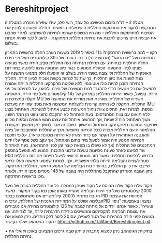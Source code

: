 # Bereshitproject

מטלה 2 – דו"ח סיכום
מגישים: טל עבד, רועי פלג, עידו שפירא
מטרה:
במטלה זו התבקשנו לחקור את התרסקות החללית הישראלית בראשית. תחילה הצטרכנו להבין את הסיבות להתרסקות החללית – מה היו הכשלים שגרמו לנחיתה להשתבש.
לאחר שהבנו את הבעיה היינו צריכים לתכנת את נחיתת החללית המתוקנת – להוביל לכך שהיא תנחת בשלום.

רקע – למה בראשית התרסקה?
ב11 באפריל 2019 בשעות הערב החלה בראשית בתמרון הנחיתה מעל "ים הרוגע" (מכתש ירחי) בירח. בגובה של כ30 קילומטרים מעל פני הירח החלה החללית בנחיתה. עם תחילת הנחיתה נעה החללית סביב הירח כאשר מנועיה פונים לכיוון התנועה. הפעלת המנועים כנגד כיוון התנועה גרמו להאטה במהירות האופקית של החללית ולייצובה בשמי הירח. בשלב זה הופעלו חלק ממנועי המשנה על מנת לשנות את כיוון החללית, כך שתוכל לנחות בקשת אנכית לכיוון הירח. תהליך הנחיתה תוכנן להיות כולו אוטונומי, ללא שליטה מהקרקע. החללית הייתה אמורה להפעיל את כל מנועיה בכדי להתנגד לכוח המשיכה של הירח ולהאט, עד לנחיתה על פני הירח.
בפועל, כאשר הייתה החללית במרחק של כ14 קילומטרים מעל פני הירח, התגלתה תקלה במערכת הIMU השנייה של החללית. מערכת זאת מודדת את התאוצה של החללית. התקלה לא הייתה קריטית להצלחת המשימה וזאת מפני שהייתה מערכת IMU נוספת. למרות זאת, החליט צוות ניהול המשימה לבצע אתחול למערכת. האתחול בוצע ללא תיאום עם צוות המהנדסים.
בעת האתחול לא התקבלו נתוני ניווט מן המד השני. משך האתחול היה 2 שניות ,אך המחשב איתחל את עצמו חמש פעמים נוספות מכיוון שתיקוני התוכנה נמחקו עקב האתחול הראשון. בשלב זה אבד למשך זמן ממושך תקשורת הטלמטריה עם החללית אבדה (ככל הנראה כתוצאה מכך שהחללית הסתובבה על צירה והאנטנה האחראית על הקשר עם כדור הארץ לא הייתה מכוונת כראוי).
על פי תוכנת הנחיתה המנוע היה אמור לפעול מיד בתום האתחול, אך עקב כשל נוסף עליו ידעו המתכננים של החללית (אך לא טיפלו בו מפאת קוצר זמן לפני ההמראה), בעת האתחול ועד לסיומו לאחר טעינת ניסיונות טעינת עדכוני התוכנה, המנוע לא הופעל בהספק הדרוש לבלימת החללית. כאשר חזר המנוע הראשי לפעול הייתה מהירות החללית 900 מטר לשנייה והבלימה הייתה בלתי אפשרית. וכך, למרות שמנועי המשנה פעלו כראוי שייצבו את כיוון החללית, בהיעדר כוח הבלימה של המנוע הראשי, החללית התרסקה. נתון הגובה האחרון שהתקבל מהחללית היה בגובה של 148 מטרים מפני הירח, ולאחר מכן בראשית התרסקה.

הקוד שלנו
הקוד שלנו מבוסס על הקוד שניתן במטלה. כל עוד החללית בגובה של מעל 2000 קילומטרים מעל פני הירח הבלימה נעשית באותו אופן כמו בקוד המקורי.
כאשר הגובה מתחת ל2000 קילומטרים אנו משתמשים בבקר PID המווסת את עוצמת הבלימה ושולט על המהירות האנכית של החללית. ערכי הPID נמצאו באמצעות "ניסוי וטעייה".
כאשר אנחנו יורדים אל מתחת לגובה של 125 קילומטרים מהירח אנו מגבירים את עוצמת הבלימה למקסימום וממשיכים בירידה הדרגתית לירח, עד לנחיתה.
אנו מגיעים לפני הירח במהירות של מטר לשנייה, עם 20 ליטר דלק נותרים.
ניתן למצוא את הקוד בגיטהאב שלנו בקישור : https://github.com/TalAbed/Bereshitproject.git

•	בתיקיית הגיטהאב ניתן למצוא מחברת פייתון שבה גרפים המציגים באופן ויזואלי את נחיתת החללית.
